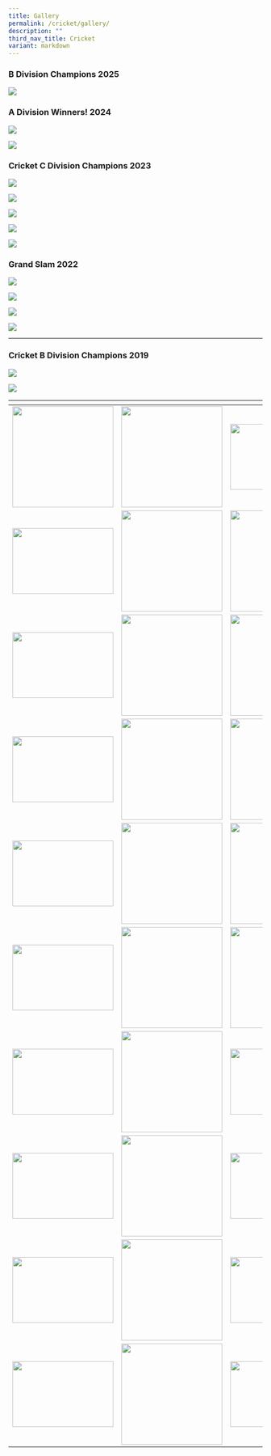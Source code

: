 ```yaml
---
title: Gallery
permalink: /cricket/gallery/
description: ""
third_nav_title: Cricket
variant: markdown
---
```

### B Division Champions 2025

![](/images/B_Division_Champions_2025.jpg)



### A Division Winners! 2024

![](/images/A_Division_Winners__2024.jpg)

![](/images/Visakh_power_.jpg)


### Cricket C Division Champions 2023

![](/images/CCA%20Sports/Cricket/c%20div%20captain%20with%20mr%20koh.jpg)

![](/images/CCA%20Sports/Cricket/c%20div%20captain_with%20mr%20koh.jpg)

![](/images/CCA%20Sports/Cricket/c%20div%202.jpg)

![](/images/CCA%20Sports/Cricket/c%20div%203e.jpg)

![](/images/CCA%20Sports/Cricket/c%20div%201.jpg)

### Grand Slam 2022

![](/images/cricket%201.png)

![](/images/cricket%202.png)

![](/images/cricket%203.png)

![](/images/cricket%204.png)

* * *

### Cricket B Division Champions 2019

![](/images/cricket%205.png)

![](/images/cricket%206.png)

<table>
<thead>
  <tr>
    <th style="width:200px"></th>
    <th style="width:200px"></th>
    <th style="width:200px"></th>
		<th style="width:200px"></th>
  </tr>
</thead>
<tbody>
  <tr>
    <td style="text-align:center"><a href="/images/cricket%207.jpeg"> <img src="/images/cricket%207.jpeg" style="width:200px"></a></td>
    <td style="text-align:center"><a href="/images/cricket%208.jpeg"> <img src="/images/cricket%208.jpeg" style="width:200px"></a></td>
    <td style="text-align:center"><a href="/images/cricket%209.jpeg"> <img src="/images/cricket%209.jpeg" style="width:200px; height: 130px"></a></td>
    <td style="text-align:center"><a href="/images/cricket%2010.jpeg"> <img src="/images/cricket%2010.jpeg" style="width:200px"></a></td>
  </tr>
   <tr>
    <td style="text-align:center"><a href="/images/cricket%2011.jpeg"> <img src="/images/cricket%2011.jpeg" style="width:200px; height: 130px"></a></td>
    <td style="text-align:center"><a href="/images/cricket%2012.gif"> <img src="/images/cricket%2012.gif" style="width:200px"></a></td>
    <td style="text-align:center"><a href="/images/cricket%2013.gif"> <img src="/images/cricket%2013.gif" style="width:200px"></a></td>
    <td style="text-align:center"><a href="/images/cricket%2014.gif"> <img src="/images/cricket%2014.gif" style="width:200px"></a></td>
  </tr>
	<tr>
    <td style="text-align:center"><a href="/images/cricket%2015.gif"> <img src="/images/cricket%2015.gif" style="width:200px; height: 130px"></a></td>
    <td style="text-align:center"><a href="/images/cricket%2016.gif"> <img src="/images/cricket%2016.gif" style="width:200px"></a></td>
		<td style="text-align:center"><a href="/images/cricket%2017.gif"> <img src="/images/cricket%2017.gif" style="width:200px"></a></td>
		<td style="text-align:center"><a href="/images/cricket%2020.jpeg"> <img src="/images/cricket%2020.jpeg" style="width:200px"></a></td>
	</tr>
	<tr>
    <td style="text-align:center"><a href="/images/cricket%2018.jpeg"> <img src="/images/cricket%2018.jpeg" style="width:200px; height: 130px"></a></td>
    <td style="text-align:center"><a href="/images/cricket%2019.jpeg"> <img src="/images/cricket%2019.jpeg" style="width:200px"></a></td>
		<td style="text-align:center"><a href="/images/cricket%2021.gif"> <img src="/images/cricket%2021.gif" style="width:200px"></a></td>
		<td style="text-align:center"><a href="/images/cricket%2022.jpeg"> <img src="/images/cricket%2022.jpeg" style="width:200px"></a></td>
	</tr>
	<tr>
    <td style="text-align:center"><a href="/images/cricket%2023.jpeg"> <img src="/images/cricket%2023.jpeg" style="width:200px; height: 130px"></a></td>
    <td style="text-align:center"><a href="/images/cricket%2024.jpeg"> <img src="/images/cricket%2024.jpeg" style="width:200px"></a></td>
		<td style="text-align:center"><a href="/images/cricket%2025.jpeg"> <img src="/images/cricket%2025.jpeg" style="width:200px"></a></td>
		<td style="text-align:center"><a href="/images/cricket%2026.jpeg"> <img src="/images/cricket%2026.jpeg" style="width:200px"></a></td>
	</tr>
	<tr>
    <td style="text-align:center"><a href="/images/cricket%2027.gif"> <img src="/images/cricket%2027.gif" style="width:200px; height: 130px"></a></td>
    <td style="text-align:center"><a href="/images/cricket%2028.gif"> <img src="/images/cricket%2028.gif" style="width:200px"></a></td>
		<td style="text-align:center"><a href="/images/cricket%2029.jpeg"> <img src="/images/cricket%2029.jpeg" style="width:200px"></a></td>
		<td style="text-align:center"><a href="/images/cricket%2030.gif"> <img src="/images/cricket%2030.gif" style="width:200px"></a></td>
	</tr>
	<tr>
    <td style="text-align:center"><a href="/images/cricket%2031.gif"> <img src="/images/cricket%2031.gif" style="width:200px; height: 130px"></a></td>
    <td style="text-align:center"><a href="/images/cricket%2032.jpeg"> <img src="/images/cricket%2032.jpeg" style="width:200px"></a></td>
		<td style="text-align:center"><a href="/images/cricket%2033.jpeg"> <img src="/images/cricket%2033.jpeg" style="width:200px; height: 130px"></a></td>
		<td style="text-align:center"><a href="/images/cricket%2034.jpeg"> <img src="/images/cricket%2034.jpeg" style="width:200px; height: 130px"></a></td>
	</tr>
	<tr>
    <td style="text-align:center"><a href="/images/cricket%2035.jpeg"> <img src="/images/cricket%2035.jpeg" style="width:200px; height: 130px"></a></td>
    <td style="text-align:center"><a href="/images/cricket%2036.jpeg"> <img src="/images/cricket%2036.jpeg" style="width:200px"></a></td>
		<td style="text-align:center"><a href="/images/cricket%2037.jpeg"> <img src="/images/cricket%2037.jpeg" style="width:200px; height: 130px"></a></td>
		<td style="text-align:center"><a href="/images/cricket%2038.jpeg"> <img src="/images/cricket%2038.jpeg" style="width:200px; height: 130px"></a></td>
	</tr>
	<tr>
    <td style="text-align:center"><a href="/images/cricket%2039.jpeg"> <img src="/images/cricket%2039.jpeg" style="width:200px; height: 130px"></a></td>
    <td style="text-align:center"><a href="/images/cricket%2040.jpeg"> <img src="/images/cricket%2040.jpeg" style="width:200px"></a></td>
		<td style="text-align:center"><a href="/images/cricket%2041.jpeg"> <img src="/images/cricket%2041.jpeg" style="width:200px; height: 130px"></a></td>
		<td style="text-align:center"><a href="/images/cricket%2042.jpeg"> <img src="/images/cricket%2042.jpeg" style="width:200px; height: 130px"></a></td>
	</tr>
	<tr>
    <td style="text-align:center"><a href="/images/cricket%2043.jpeg"> <img src="/images/cricket%2043.jpeg" style="width:200px; height: 130px"></a></td>
    <td style="text-align:center"><a href="/images/cricket%2044.jpeg"> <img src="/images/cricket%2044.jpeg" style="width:200px"></a></td>
		<td style="text-align:center"><a href="/images/cricket%2045.jpeg"> <img src="/images/cricket%2045.jpeg" style="width:200px; height: 130px"></a></td>
		<td style="text-align:center"><a href="/images/cricket%2046.jpeg"> <img src="/images/cricket%2046.jpeg" style="width:200px; height: 130px"></a></td>
	</tr>
</tbody>
</table>